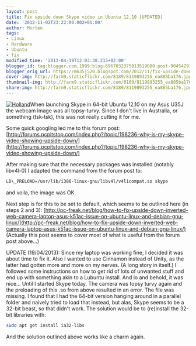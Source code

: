 ```yaml
---
layout: post
title: Fix upside down Skype video in Ubuntu 12.10 [UPDATED]
date: '2012-11-02T23:22:00.002+01:00'
author: Morten
tags:
- Linux
- Hardware
- Ubuntu
- fix
modified_time: '2013-04-19T12:03:38.215+02:00'
blogger_id: tag:blogger.com,1999:blog-6967032375013519080.post-904542916257504825
blogger_orig_url: https://m635j520.blogspot.com/2012/11/fix-upside-down-skype-video-in-ubuntu.html
cover-img: http://farm9.staticflickr.com/8189/8119893255_ea885ba176.jpg
thumbnail-img: http://farm9.staticflickr.com/8189/8119893255_ea885ba176.jpg
share-img: http://farm9.staticflickr.com/8189/8119893255_ea885ba176.jpg
---
```


[![Holland](http://farm9.staticflickr.com/8189/8119893255_ea885ba176.jpg)](http://www.flickr.com/photos/mortenjohs/8119893255/ "Holland by mortenjohs, on Flickr")When launching Skype in 64-bit Ubuntu 12.10 on my Asus U35J the webcam image was all topsy-turvy. Since I don't live in Australia, or something (tsk-tsk), this was not really cutting it for me.
  
Some quick googling led me to this forum post: [http://forums.pcpitstop.com/index.php?/topic/198236-why-is-my-skype-video-showing-upside-down/](http://forums.pcpitstop.com/index.php?/topic/198236-why-is-my-skype-video-showing-upside-down/)  
  
After making sure that the necessary packages was installed (notably libv4l-0) I adapted the command from the forum post to:  

```bash
LD\_PRELOAD=/usr/lib/i386-linux-gnu/libv4l/v4l1compat.so skype  
```

and voila, the image was OK.  
  
Next step is for this to be set to default, which seems to be outlined here (in steps 2 and 3): [http://pc-freak.net/blog/how-to-fix-upside-down-inverted-web-camera-laptop-asus-k51ac-issue-on-ubuntu-linux-and-debian-gnu-linux/](http://pc-freak.net/blog/how-to-fix-upside-down-inverted-web-camera-laptop-asus-k51ac-issue-on-ubuntu-linux-and-debian-gnu-linux/) (Actually this post seems to cover most of what is useful from the forum post above...)  
  
UPDATE (19/04/2013): Since my laptop was working fine, I decided it was about time to fix it. Also I wanted to use Cinnamon instead of Unity, as the latter had gotten more and more on my nerves. (A long story in itself.) I followed some instructions on how to get rid of lots of unwanted stuff and end up with something akin to a Lubuntu install. And lo and behold, it was nice... Until I started Skype today. The camera was topsy turvy again and the preloading of this .so from above resulted in an error. The file was missing. I found that I had the 64-bit version hanging around in a parallel folder and naively tried to load that instead, but alas, Skype seems to be a 32-bit beast, so that didn't work. The solution would be to (re)install the 32-bit libraries with:  

```bash  
sudo apt get install ia32-libs  
```

And the solution outlined above works like a charm again.